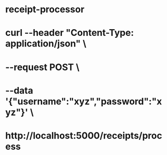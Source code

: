 # receipt-processor

# curl --header "Content-Type: application/json" \

# --request POST \

# --data '{"username":"xyz","password":"xyz"}' \

# http://localhost:5000/receipts/process

<!-- curl --header "Content-Type: application/json" --request POST  --data '{"username":"xyz","password":"xyz"}' http://localhost:5000/receipts/process -->

